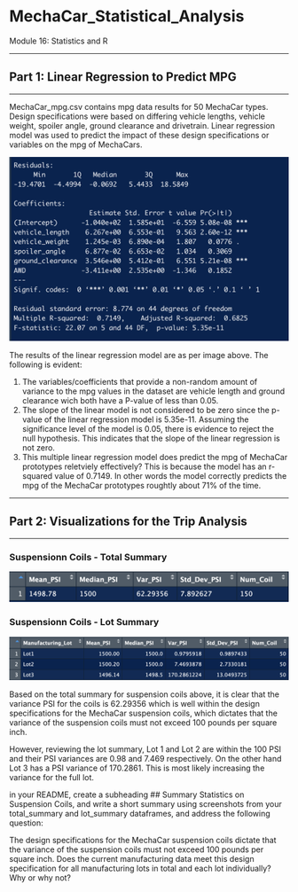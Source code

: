 # MechaCar_Statistical_Analysis

Module 16: Statistics and R

___

## Part 1: Linear Regression to Predict MPG
___

MechaCar_mpg.csv contains mpg data results for 50 MechaCar types. Design specifications were based on differing vehicle lengths, vehicle weight, spoiler angle, ground clearance and drivetrain. Linear regression model was used to predict the impact of these design specifications or variables on the mpg of MechaCars.

![MechaCar_lm_summary](https://github.com/fareenamughal/MechaCar_Statistical_Analysis/blob/1f979b0a2e6c9a1675f1532bd0c5250b429c07ce/Resources/MechaCar_lm_summary.png)



The results of the linear regression model are as per image above. The following is evident:
  1. The variables/coefficients that provide a non-random amount of variance to the mpg values in the dataset are vehicle length and ground clearance wich both have a P-value of less than 0.05.
  2. The slope of the linear model is not considered to be zero since the p-value of the linear regression model is 5.35e-11. Assuming the significance level of the model is 0.05, there is evidence to reject the null hypothesis. This indicates that the slope of the linear regression is not zero.
  3. This multiple linear regression model does predict the mpg of MechaCar prototypes reletviely effectively? This is because the model has an r-squared value of 0.7149. In other words the model correctly predicts the mpg of the MechaCar prototypes roughtly about 71% of the time.

___

## Part 2: Visualizations for the Trip Analysis
___

### Suspensionn Coils - Total Summary

![Suspension Coils Total Summary](https://github.com/fareenamughal/MechaCar_Statistical_Analysis/blob/698a02c65e81bae00407439bf43c3d0a8f999640/Resources/Total_summary.png)


### Suspensionn Coils - Lot Summary

![Suspension Coils Lot Summary](https://github.com/fareenamughal/MechaCar_Statistical_Analysis/blob/698a02c65e81bae00407439bf43c3d0a8f999640/Resources/Lot_summary.png)



Based on the total summary for suspension coils above, it is clear that the variance PSI for the coils is 62.29356 which is well within the  design specifications for the MechaCar suspension coils, which dictates that the variance of the suspension coils must not exceed 100 pounds per square inch.

However, reviewing the lot summary, Lot 1 and Lot 2 are within the 100 PSI and their PSI variances are 0.98 and 7.469 respectively. On the other hand Lot 3 has a PSI variance of 170.2861. This is most likely increasing the variance for the full lot.



in your README, create a subheading ## Summary Statistics on Suspension Coils, and write a short summary using screenshots from your total_summary and lot_summary dataframes, and address the following question:

The design specifications for the MechaCar suspension coils dictate that the variance of the suspension coils must not exceed 100 pounds per square inch. Does the current manufacturing data meet this design specification for all manufacturing lots in total and each lot individually? Why or why not?
